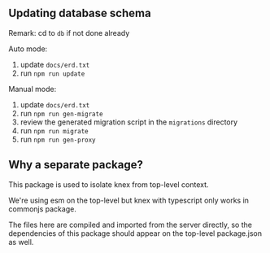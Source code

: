 ## Updating database schema

Remark: cd to `db` if not done already

Auto mode:

1. update `docs/erd.txt`
2. run `npm run update`

Manual mode:
1. update `docs/erd.txt`
2. run `npm run gen-migrate`
3. review the generated migration script in the `migrations` directory
4. run `npm run migrate`
5. run `npm run gen-proxy`

## Why a separate package?

This package is used to isolate knex from top-level context.

We're using esm on the top-level but knex with typescript only works in commonjs package.

The files here are compiled and imported from the server directly, so the dependencies of this package should appear on the top-level package.json as well.
